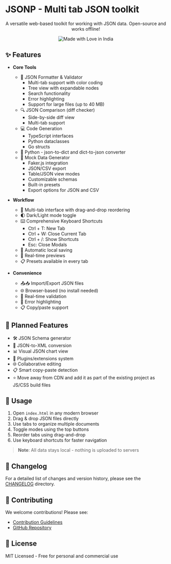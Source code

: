 # JSONP - Multi tab JSON toolkit

<p align="center">
  A versatile web-based toolkit for working with JSON data. Open-source and works offline!
</p>

<p align="center">
  <img src="https://madewithlove.now.sh/in?heart=true&colorA=%23ff671f&colorB=%23046a38&text=India" alt="Made with Love in India">
</p>

## ✨ Features

- **Core Tools**
  - 🧹 JSON Formatter & Validator
    - Multi-tab support with color coding
    - Tree view with expandable nodes
    - Search functionality
    - Error highlighting
    - Support for large files (up to 40 MB)
  - 🔍 JSON Comparison (diff checker)
    - Side-by-side diff view
    - Multi-tab support
  - 💻 Code Generation
    - TypeScript interfaces
    - Python dataclasses
    - Go structs
  - 🐍 Python - json-to-dict and dict-to-json converter
  - 🧪 Mock Data Generator
    - Faker.js integration
    - JSON/CSV export
    - Table/JSON view modes
    - Customizable schemas
    - Built-in presets
    - Export options for JSON and CSV
  
- **Workflow**
  - 📑 Multi-tab interface with drag-and-drop reordering
  - 🌓 Dark/Light mode toggle
  - ⌨️ Comprehensive Keyboard Shortcuts
    - Ctrl + T: New Tab
    - Ctrl + W: Close Current Tab
    - Ctrl + /: Show Shortcuts
    - Esc: Close Modals
  - 💾 Automatic local saving
  - 🔄 Real-time previews
  - 📋 Presets available in every tab

- **Convenience**
  - 📤📥 Import/Export JSON files
  - 🌐 Browser-based (no install needed)
  - 🔄 Real-time validation
  - 🚦 Error highlighting
  - 📋 Copy/paste support

## 🚧 Planned Features

- 🛠 JSON Schema generator
- 🔄 JSON-to-XML conversion
- 📊 Visual JSON chart view
- 🧩 Plugins/extensions system
- 🌐 Collaborative editing
- 📋 Smart copy-paste detection
- ⭐ Move away from CDN and add it as part of the existing project as JS/CSS build files

## 🚀 Usage

1. Open `index.html` in any modern browser
2. Drag & drop JSON files directly
3. Use tabs to organize multiple documents
4. Toggle modes using the top buttons
5. Reorder tabs using drag-and-drop
6. Use keyboard shortcuts for faster navigation

> **Note**: All data stays local - nothing is uploaded to servers

## 📝 Changelog

For a detailed list of changes and version history, please see the [CHANGELOG](./CHANGELOG/README.md) directory.

## 🤝 Contributing

We welcome contributions! Please see:

- [Contribution Guidelines](https://github.com/shravan20/jsonp/blob/main/CONTRIBUTING.md)
- [GitHub Repository](https://github.com/shravan20/jsonp)

## 📄 License

MIT Licensed - Free for personal and commercial use
